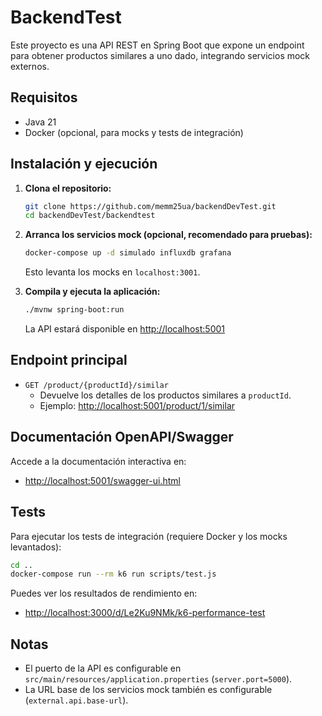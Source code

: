 # BackendTest

Este proyecto es una API REST en Spring Boot que expone un endpoint para obtener productos similares a uno dado, integrando servicios mock externos.

## Requisitos

- Java 21
- Docker (opcional, para mocks y tests de integración)

## Instalación y ejecución

1. **Clona el repositorio:**

   ```bash
   git clone https://github.com/memm25ua/backendDevTest.git
   cd backendDevTest/backendtest
   ```

2. **Arranca los servicios mock (opcional, recomendado para pruebas):**

   ```bash
   docker-compose up -d simulado influxdb grafana
   ```

   Esto levanta los mocks en `localhost:3001`.

3. **Compila y ejecuta la aplicación:**

   ```bash
   ./mvnw spring-boot:run
   ```

   La API estará disponible en [http://localhost:5001](http://localhost:5001)

## Endpoint principal

- `GET /product/{productId}/similar`
  - Devuelve los detalles de los productos similares a `productId`.
  - Ejemplo: [http://localhost:5001/product/1/similar](http://localhost:5001/product/1/similar)

## Documentación OpenAPI/Swagger

Accede a la documentación interactiva en:

- [http://localhost:5001/swagger-ui.html](http://localhost:5001/swagger-ui.html)

## Tests

Para ejecutar los tests de integración (requiere Docker y los mocks levantados):

```bash
cd ..
docker-compose run --rm k6 run scripts/test.js
```

Puedes ver los resultados de rendimiento en:

- [http://localhost:3000/d/Le2Ku9NMk/k6-performance-test](http://localhost:3000/d/Le2Ku9NMk/k6-performance-test)

## Notas

- El puerto de la API es configurable en `src/main/resources/application.properties` (`server.port=5000`).
- La URL base de los servicios mock también es configurable (`external.api.base-url`).
